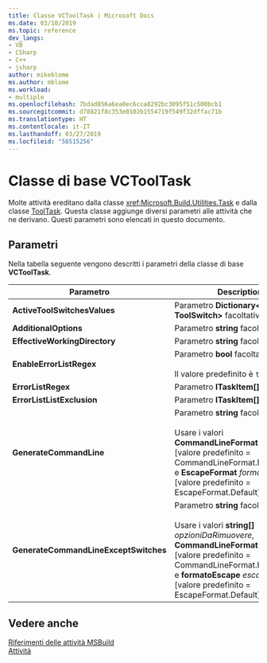 ```yaml
---
title: Classe VCToolTask | Microsoft Docs
ms.date: 03/10/2019
ms.topic: reference
dev_langs:
- VB
- CSharp
- C++
- jsharp
author: mikeblome
ms.author: mblome
ms.workload:
- multiple
ms.openlocfilehash: 7bdad856a6ea0ec6cca8292bc3095f51c500bcb1
ms.sourcegitcommit: d78821f8c353e0102b1554719f549f32dffac71b
ms.translationtype: HT
ms.contentlocale: it-IT
ms.lasthandoff: 03/27/2019
ms.locfileid: "58515256"
---
```

# <a name="vctooltask-base-class"></a>Classe di base VCToolTask

Molte attività ereditano dalla classe <xref:Microsoft.Build.Utilities.Task> e dalla classe [ToolTask](/dotnet/api/microsoft.build.utilities.tooltask). Questa classe aggiunge diversi parametri alle attività che ne derivano. Questi parametri sono elencati in questo documento.

## <a name="parameters"></a>Parametri

Nella tabella seguente vengono descritti i parametri della classe di base **VCToolTask**.

|Parametro|Description|
|---------------|-----------------|
|**ActiveToolSwitchesValues**|Parametro **Dictionary\<string, ToolSwitch>** facoltativo.|
|**AdditionalOptions**|Parametro **string** facoltativo.|
|**EffectiveWorkingDirectory**|Parametro **string** facoltativo.|
|**EnableErrorListRegex**|Parametro **bool** facoltativo.<br/><br/>Il valore predefinito è `true`.|
|**ErrorListRegex**|Parametro **ITaskItem[]** facoltativo.|
|**ErrorListListExclusion**|Parametro **ITaskItem[]** facoltativo.|
|**GenerateCommandLine**|Parametro **string** facoltativo.<br/><br/>Usare i valori **CommandLineFormat** *formato* [valore predefinito = CommandLineFormat.ForBuildLog] e **EscapeFormat** *formatoEscape* [valore predefinito = EscapeFormat.Default].|
|**GenerateCommandLineExceptSwitches**|Parametro **string** facoltativo.<br/><br/>Usare i valori **string[]** *opzioniDaRimuovere*, **CommandLineFormat** *formato* [valore predefinito = CommandLineFormat.ForBuildLog] e **formatoEscape** *escapeFormat* [valore predefinito = EscapeFormat.Default].|

## <a name="see-also"></a>Vedere anche

[Riferimenti delle attività MSBuild](../msbuild/msbuild-task-reference.md)<br/>
[Attività](../msbuild/msbuild-tasks.md)